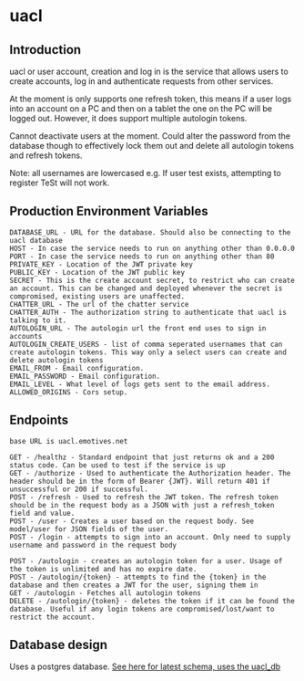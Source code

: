 # uacl
## Introduction
uacl or user account, creation and log in is the service that allows users to create accounts, log in and authenticate requests from other services.

At the moment is only supports one refresh token, this means if a user logs into an account on a PC and then on a tablet the one on the PC will be logged out. However, it does support multiple autologin tokens.

Cannot deactivate users at the moment. Could alter the password from the database though to effectively lock them out and delete all autologin tokens and refresh tokens.

Note: all usernames are lowercased e.g. If user test exists, attempting to register TeSt will not work.

## Production Environment Variables
```
DATABASE_URL - URL for the database. Should also be connecting to the uacl database
HOST - In case the service needs to run on anything other than 0.0.0.0
PORT - In case the service needs to run on anything other than 80
PRIVATE_KEY - Location of the JWT private key
PUBLIC_KEY - Location of the JWT public key
SECRET - This is the create account secret, to restrict who can create an account. This can be changed and deployed whenever the secret is compromised, existing users are unaffected.
CHATTER_URL - The url of the chatter service
CHATTER_AUTH - The authorization string to authenticate that uacl is talking to it.
AUTOLOGIN_URL - The autologin url the front end uses to sign in accounts
AUTOLOGIN_CREATE_USERS - list of comma seperated usernames that can create autologin tokens. This way only a select users can create and delete autologin tokens
EMAIL_FROM - Email configuration.
EMAIL_PASSWORD - Email configuration.
EMAIL_LEVEL - What level of logs gets sent to the email address.
ALLOWED_ORIGINS - Cors setup.
```
## Endpoints
```
base URL is uacl.emotives.net

GET - /healthz - Standard endpoint that just returns ok and a 200 status code. Can be used to test if the service is up
GET - /authorize - Used to authenticate the Authorization header. The header should be in the form of Bearer {JWT}. Will return 401 if unsuccessful or 200 if successful.
POST - /refresh - Used to refresh the JWT token. The refresh token should be in the request body as a JSON with just a refresh_token field and value.
POST - /user - Creates a user based on the request body. See model/user for JSON fields of the user.
POST - /login - attempts to sign into an account. Only need to supply username and password in the request body

POST - /autologin - creates an autologin token for a user. Usage of the token is unlimited and has no expire date.
POST - /autologin/{token} - attempts to find the {token} in the database and then creates a JWT for the user, signing them in
GET - /autologin - Fetches all autologin tokens
DELETE - /autologin/{token} - deletes the token if it can be found the database. Useful if any login tokens are compromised/lost/want to restrict the account.
```
## Database design
Uses a postgres database.
[See here for latest schema, uses the uacl_db](https://github.com/TomBowyerResearchProject/databases)

